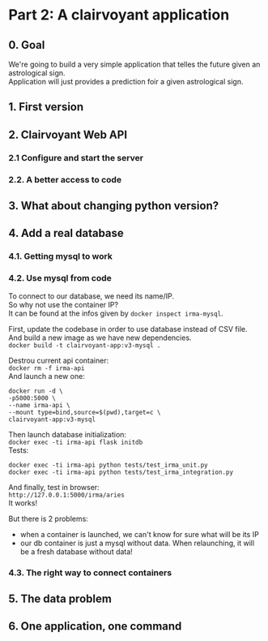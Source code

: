 # Part 2: A clairvoyant application

## 0. Goal
We're going to build a very simple application that telles the future given an astrological sign.  
Application will just provides a prediction foir a given astrological sign.

## 1. First version

## 2. Clairvoyant Web API
### 2.1 Configure and start the server
### 2.2. A better access to code  

## 3. What about changing python version?

## 4. Add a real database
### 4.1. Getting mysql to work
### 4.2. Use mysql from code
To connect to our database, we need its name/IP.  
So why not use the container IP?  
It can be found at the infos given by `docker inspect irma-mysql`.  

First, update the codebase in order to use database instead of CSV file.  
And build a new image as we have new dependencies.  
`docker build -t clairvoyant-app:v3-mysql .`  
  
Destrou current api container:  
`docker rm -f irma-api`  
And launch a new one:
```
docker run -d \
-p5000:5000 \
--name irma-api \
--mount type=bind,source=$(pwd),target=c \
clairvoyant-app:v3-mysql
```
  


Then launch database initialization:  
`docker exec -ti irma-api flask initdb`  
Tests:  
```
docker exec -ti irma-api python tests/test_irma_unit.py
docker exec -ti irma-api python tests/test_irma_integration.py
```
  
And finally, test in browser:  
`http://127.0.0.1:5000/irma/aries`  
It works!

But there is 2 problems:
- when a container is launched, we can't know for sure what will be its IP
- our db container is just a mysql without data. When relaunching, it will be a fresh database without data!  

### 4.3. The right way to connect containers  

## 5. The data problem

## 6. One application, one command